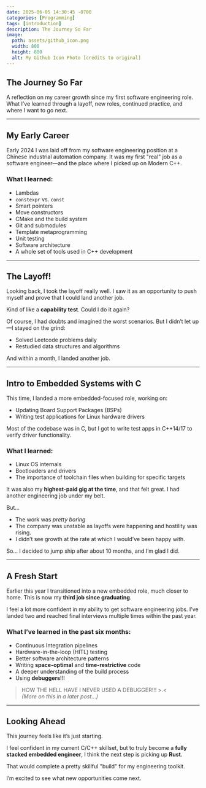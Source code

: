 ```yaml
---
date: 2025-06-05 14:30:45 -0700
categories: [Programming]
tags: [introduction]
description: The Journey So Far
image:
  path: assets/github_icon.png
  width: 800
  height: 800
  alt: My Github Icon Photo [credits to original]
---
```


## The Journey So Far

A reflection on my career growth since my first software engineering role. What I’ve learned through a layoff, new roles, continued practice, and where I want to go next.

---

## My Early Career

Early 2024 I was laid off from my software engineering position at a Chinese industrial automation company. It was my first "real" job as a software engineer—and the place where I picked up on Modern C++.

### What I learned:
- Lambdas
- `constexpr` vs. `const`
- Smart pointers
- Move constructors
- CMake and the build system
- Git and submodules
- Template metaprogramming
- Unit testing
- Software architecture
- A whole set of tools used in C++ development

---

## The Layoff!

Looking back, I took the layoff really well. I saw it as an opportunity to push myself and prove that I could land another job.

Kind of like a **capability test**. Could I do it again?

Of course, I had doubts and imagined the worst scenarios. But I didn’t let up—I stayed on the grind:

- Solved Leetcode problems daily
- Restudied data structures and algorithms

And within a month, I landed another job.

---

## Intro to Embedded Systems with C

This time, I landed a more embedded-focused role, working on:

- Updating Board Support Packages (BSPs)
- Writing test applications for Linux hardware drivers

Most of the codebase was in C, but I got to write test apps in C++14/17 to verify driver functionality.

### What I learned:

- Linux OS internals
- Bootloaders and drivers
- The importance of toolchain files when building for specific targets

It was also my **highest-paid gig at the time**, and that felt great. I had another engineering job under my belt.

But...

- The work was *pretty boring*
- The company was unstable as layoffs were happening and hostility was rising.
- I didn’t see growth at the rate at which I would've been happy with.

So... I decided to jump ship after about 10 months, and I’m glad I did.

---

## A Fresh Start

Earlier this year I transitioned into a new embedded role, much closer to home. This is now my **third job since graduating**.

I feel a lot more confident in my ability to get software engineering jobs. I’ve landed two and reached final interviews multiple times within the past year.

### What I’ve learned in the past six months:

- Continuous Integration pipelines
- Hardware-in-the-loop (HITL) testing
- Better software architecture patterns
- Writing **space-optimal** and **time-restrictive** code
- A deeper understanding of the build process
- Using **debuggers**!!!

> HOW THE HELL HAVE I NEVER USED A DEBUGGER!!! >.<  
> *(More on this in a later post...)*

---

## Looking Ahead

This journey feels like it’s just starting.

I feel confident in my current C/C++ skillset, but to truly become a **fully stacked embedded engineer**, I think the next step is picking up **Rust**.

That would complete a pretty skillful "build" for my engineering toolkit.

I’m excited to see what new opportunities come next.